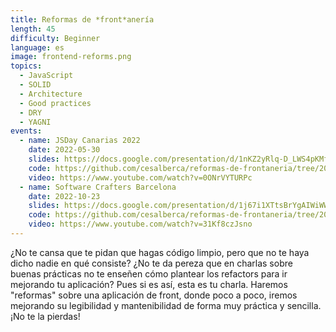 ```yaml
---
title: Reformas de *front*anería
length: 45
difficulty: Beginner
language: es
image: frontend-reforms.png
topics:
  - JavaScript
  - SOLID
  - Architecture
  - Good practices
  - DRY
  - YAGNI
events:
  - name: JSDay Canarias 2022
    date: 2022-05-30
    slides: https://docs.google.com/presentation/d/1nKZ2yRlq-D_LWS4pKMfwH0zzLA6QLSNCTwVP1dtYRgk/edit?usp=sharing
    code: https://github.com/cesalberca/reformas-de-frontaneria/tree/2022-jsday-canarias
    video: https://www.youtube.com/watch?v=0ONrVYTURPc
  - name: Software Crafters Barcelona
    date: 2022-10-23
    slides: https://docs.google.com/presentation/d/1j67i1XTtsBrYgAIWiWWb9ufOwdl1LQeb3rhIhrqBlO8/edit?usp=sharing
    code: https://github.com/cesalberca/reformas-de-frontaneria/tree/2022-scbcn
    video: https://www.youtube.com/watch?v=31Kf8czJsno
---
```


¿No te cansa que te pidan que hagas código limpio, pero que no te haya dicho nadie en qué consiste?
¿No te da pereza que en charlas sobre buenas prácticas no te enseñen cómo plantear los refactors para ir mejorando tu aplicación?
Pues si es así, esta es tu charla. Haremos "reformas" sobre una aplicación de front, donde poco a poco, iremos mejorando su legibilidad y mantenibilidad de forma muy práctica y sencilla. ¡No te la pierdas!
